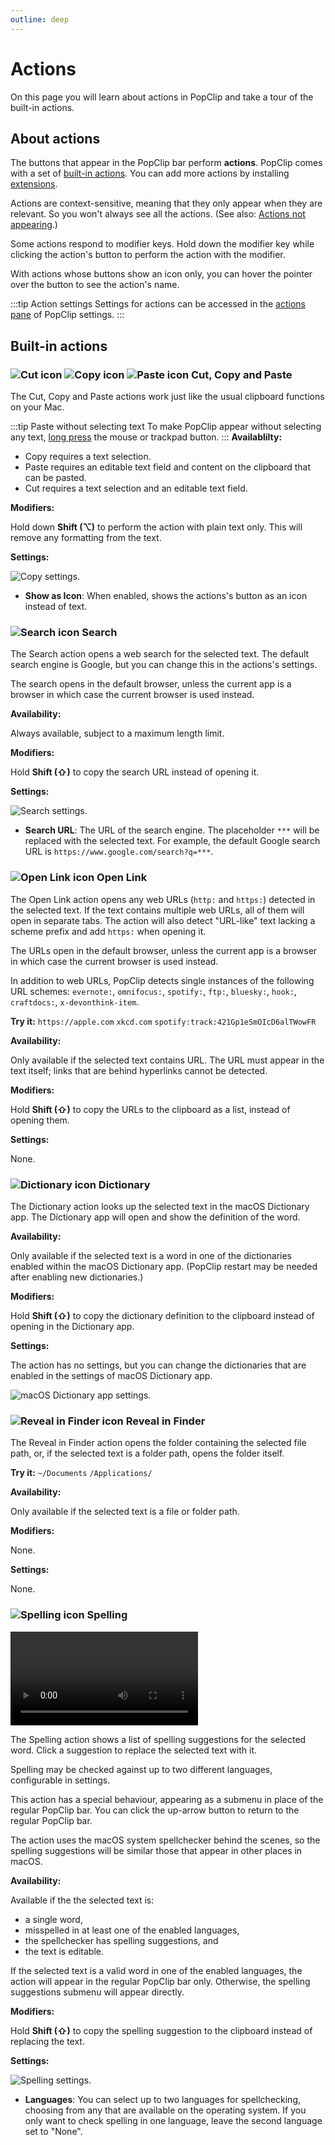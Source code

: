 ```yaml
---
outline: deep
---
```

# Actions

On this page you will learn about actions in PopClip and take a tour of the built-in actions.

## About actions

The buttons that appear in the PopClip bar perform **actions**. PopClip comes with a set of [built-in actions](#built-in-actions). You can add more actions by installing [extensions](/).

Actions are context-sensitive, meaning that they only appear when they are relevant. So you won't always see all the actions. (See also: [Actions not appearing](/).)

Some actions respond to modifier keys. Hold down the modifier key while clicking the action's button to perform the action with the modifier.

With actions whose buttons show an icon only, you can hover the pointer over the button to see the action's name.

:::tip Action settings
Settings for actions can be accessed in the [actions pane](settings#actions-pane) of PopClip settings.
:::

<!-- :::tip Actions not appearing?
PopClip is context-sensitive, meaning that the actions that appear are dependent on the the text content, as well as other context.

Examples:

- The Paste and Cut actions only appear when the text is editable.
- The Open Link action only appears if the selected text contains a link.
- The Dictionary action only appears if the text is a dictionary word.
- The Reveal in Finder action only appears if the text is a file path.
- Spelling correction actions only appear if the text is misspelled and there are suggestions available.
::: -->

## Built-in actions

### ![Cut icon](./icon-cut.svg#iconleft) ![Copy icon](./icon-copy.svg#iconleft) ![Paste icon](./icon-paste.svg#iconleft) Cut, Copy and Paste

The Cut, Copy and Paste actions work just like the usual clipboard functions on your Mac.

:::tip Paste without selecting text
To make PopClip appear without selecting any text, [long press](/guide/basics#long-press-with-the-mouse-or-trackpad) the mouse or trackpad button.
:::
**Availablilty:**

- Copy requires a text selection.
- Paste requires an editable text field and content on the clipboard that can be pasted.
- Cut requires a text selection and an editable text field.

**Modifiers:**

Hold down **Shift (⌥)** to perform the action with plain text only. This will remove any formatting from the text.

**Settings:**

![](./shot-prefs-copy-2.png#pref "Copy settings.")

- **Show as Icon**: When enabled, shows the actions's button as an icon instead of text.

### ![Search icon](./icon-search.svg#iconleft) Search

The Search action opens a web search for the selected text. The default search engine is Google, but you can change this in the actions's settings.

The search opens in the default browser, unless the current app is a browser in which case the current browser is used instead.

**Availability:**

Always available, subject to a maximum length limit.

**Modifiers:**

Hold **Shift (⇧)** to copy the search URL instead of opening it.

**Settings:**

![](./shot-prefs-search-1.png#pref "Search settings.")

- **Search URL**: The URL of the search engine. The placeholder `***` will be replaced with the selected text. For example, the default Google search URL is `https://www.google.com/search?q=***`.

### ![Open Link icon](./icon-link.svg#iconleft) Open Link

The Open Link action opens any web URLs (`http:` and `https:`) detected in the selected text. If the text contains multiple web URLs, all of them will open in separate tabs. The action will also detect "URL-like" text lacking a scheme prefix and add `https:` when opening it.

The URLs open in the default browser, unless the current app is a browser in which case the current browser is used instead.

In addition to web URLs, PopClip detects single instances of the following URL schemes: `evernote:`, `omnifocus:`, `spotify:`, `ftp:`, `bluesky:`, `hook:`, `craftdocs:`, `x-devonthink-item`.

**Try it:** `https://apple.com` `xkcd.com` `spotify:track:421Gp1eSmOIcD6alTWowFR`

**Availability:**

Only available if the selected text contains URL. The URL must appear in the text itself; links that are behind hyperlinks cannot be detected. 

**Modifiers:**

Hold **Shift (⇧)** to copy the URLs to the clipboard as a list, instead of opening them.

**Settings:**

None.

### ![Dictionary icon](./icon-dict.svg#iconleft) Dictionary

The Dictionary action looks up the selected text in the macOS Dictionary app. The Dictionary app will open and show the definition of the word.

**Availability:**

Only available if the selected text is a word in one of the dictionaries enabled within the macOS Dictionary app. (PopClip restart may be needed after enabling new dictionaries.)

**Modifiers:**

Hold **Shift (⇧)** to copy the dictionary definition to the clipboard instead of opening in the Dictionary app.

**Settings:**

The action has no settings, but you can change the dictionaries that are enabled in the settings of macOS Dictionary app.

![](./shot-macos-dict-1.png "macOS Dictionary app settings.")

### ![Reveal in Finder icon](./icon-finder.svg#iconleft) Reveal in Finder

The Reveal in Finder action opens the folder containing the selected file path, or, if the selected text is a folder path, opens the folder itself.

**Try it:** `~/Documents` `/Applications/`

**Availability:**

Only available if the selected text is a file or folder path.

**Modifiers:**

None.

**Settings:**

None.

### ![Spelling icon](./icon-spelling.svg#iconleft) Spelling

![](./anim-spelling-3.mp4 "The Spelling action in use.")


The Spelling action shows a list of spelling suggestions for the selected word. Click a suggestion to replace the selected text with it.

Spelling may be checked against up to two different languages, configurable in settings.

This action has a special behaviour, appearing as a submenu in place of the regular PopClip bar. You can click the up-arrow button to return to the regular PopClip bar.

The action uses the macOS system spellchecker behind the scenes, so the spelling suggestions will be similar those that appear in other places in macOS.

**Availability:**

Available if the the selected text is:

- a single word,
- misspelled in at least one of the enabled languages,
- the spellchecker has spelling suggestions, and
- the text is editable.

If the selected text is a valid word in one of the enabled languages, the action will appear in the regular PopClip bar only. Otherwise, the spelling suggestions submenu will appear directly.

**Modifiers:**

Hold **Shift (⇧)** to copy the spelling suggestion to the clipboard instead of replacing the text.

**Settings:**

![](./shot-prefs-spelling-3.png#pref "Spelling settings.")
- **Languages**: You can select up to two languages for spellchecking, choosing from any that are available on the operating system. If you only want to check spelling in one language, leave the second language set to "None".
